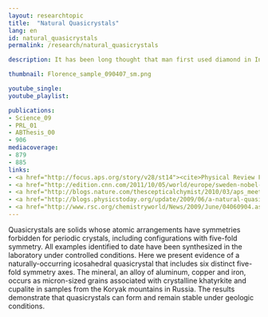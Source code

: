 ```yaml
---
layout: researchtopic
title:  "Natural Quasicrystals"
lang: en
id: natural_quasicrystals
permalink: /research/natural_quasicrystals

description: It has been long thought that man first used diamond in India, around the time of Christ, based on the record of documents from India in the latter half of the first millennium, BC. 

thumbnail: Florence_sample_090407_sm.png

youtube_single: 
youtube_playlist: 

publications:
- Science_09
- PRL_01
- ABThesis_00
- 906
mediacoverage:
- 879
- 885
links: 
- <a href="http://focus.aps.org/story/v28/st14"><cite>Physical Review Focus</cite></a> (Oct 2011)
- <a href="http://edition.cnn.com/2011/10/05/world/europe/sweden-nobel-chemistry/"><cite>CNN</cite></a> (Oct 2011)
- <a href="http://blogs.nature.com/thescepticalchymist/2010/03/aps_meeting_quasicrystal_adven.html"><cite>Nature Chemistry</cite> blog</a> (Mar 2010)
- <a href="http://blogs.physicstoday.org/update/2009/06/a-natural-quasicrystal.html"><cite>Physics Today</cite> blog</a> (Jul 2009)
- <a href="http://www.rsc.org/chemistryworld/News/2009/June/04060904.asp">Royal Society of Chemistry blog</a> (Jun 2009)
---
```

Quasicrystals are solids whose atomic arrangements have symmetries forbidden for periodic crystals, including configurations with five-fold symmetry. All examples identified to date have been synthesized in the laboratory under controlled conditions. Here we present evidence of a naturally-occurring icosahedral quasicrystal that includes six distinct five-fold symmetry axes. The mineral, an alloy of aluminum, copper and iron, occurs as micron-sized grains associated with crystalline khatyrkite and cupalite in samples from the Koryak mountains in Russia. The results demonstrate that quasicrystals can form and remain stable under geologic conditions.
